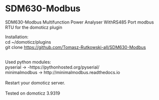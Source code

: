 # SDM630-Modbus
SDM630-Modbus  Multifunction Power Analyser WithRS485 Port modbus RTU for the domoticz plugin

Installation: <br>
cd ~/domoticz/plugins<br>
git clone https://github.com/Tomasz-Rutkowski-all/SDM630-Modbus <br>

<br>
Used python modules: <br>
pyserial -> -https://pythonhosted.org/pyserial/ <br>
minimalmodbus -> http://minimalmodbus.readthedocs.io<br>
<br>
Restart your domoticz server.
<br>
<br>
Tested on domoticz 3.9319

